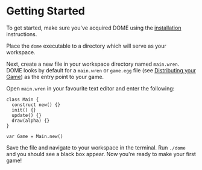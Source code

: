 <!-- [< Back](.) -->

Getting Started
=================

To get started, make sure you've acquired DOME using the [installation](installation) instructions.

Place the `dome` executable to a directory which will serve as your workspace.

Next, create a new file in your workspace directory named `main.wren`. DOME looks by default for a `main.wren` or `game.egg` file (see [Distributing your Game](guides/distribution)) as the entry point to your game.

Open `main.wren` in your favourite text editor and enter the following:

```
class Main {
  construct new() {}
  init() {}
  update() {}
  draw(alpha) {}
}

var Game = Main.new()
```

Save the file and navigate to your workspace in the terminal. Run `./dome` and you should see a black box appear.
Now you're ready to make your first game!

